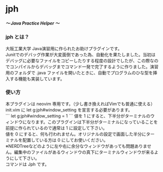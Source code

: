 # jph <h5>～ Java Practice Helper ～
<h3>jph とは？</h3>
<lr>
<p>大阪工業大学 Java演習用に作られたお助けプラグインです。<br/>
Junitでのデバッグ作業が大変面倒であった為、自動化を果たしました。当初はデバッグに必要なファイルをコピーしたりする程度の設計でしたが、この際なのでコンパイルからデバッグまでコマンド一発で完了するように作りました。演習用のフォルダで .java ファイルを開いたときに、自動でプログラムのひな型を挿入する機能も実装しています。
<br/>
<h3>使い方</h3>
<p>本プラグインは neovim 専用です。（少し書き換えればVimでも普通に使える）<br/>
init.vim に let g:jph#window_setting を宣言する必要があります。<br/>
```
let g:jph#window_setting = 1
```
値を 1 にすると、下半分がターミナルのウィンドウになります。このプラグインは下半分がターミナルになっていることを前提に作られているので通常は 1 に設定して下さい。<br/>
値を 0 にすると、何も行われません。オリジナルの設定で画面した半分にターミナルを配置している方は 0 にしてお使いください。<br/>
※NERDTreeなどのように左や右に余分なウィンドウがあっても問題ありません。編集中のファイルがあるウィンドウの真下にターミナルウィンドウが来るようにして下さい。<br/>
コマンドは Jph です。
</p>


